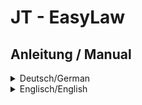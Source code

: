 # JT - EasyLaw
## Anleitung / Manual
<details>
  <summary>Deutsch/German</summary>

# Deutsche Anleitung

Für die Nutzung dieses Plugins wird ein Konto bei [www.easyrechtssicher.de](https://www.easyrechtssicher.de) benötig.  
Noch nicht registriert: [Hier klicken, um ein Konto zu erstellen](https://easyrechtssicher.de/komplett-schutz/)

Die Anwendung ist denkbar einfach.
Der Plugin-Aufruf ist {jteasylaw DOKUMENT \[,SPRACHKÜRZEL\]}

DOKUMENT steht als Platzhalter für z.B.:  
- **dse** (Datenschutzerklärung)
- _~~**imp** (Impressum)~~_
- _~~... (AGB)~~_

SPRACHKÜRZEL steht als Platzhalter für:  
- **de** (Deutsch)
- **en** (Englisch)

Die Angabe eines Sprachkürzels ist optional.  
Standardmäßig wird automatisch die Sprache verwendet, die für die Ausgabe der Webseite ausgewählt ist.  
Sollte es die Sprache nicht geben, wird auf die eingestellte Sprache im Plugin zurückgegriffen.

Das war es auch schon.

Mindestvorrausetzungen:
- Joomla! 3.9
- PHP7.1
</details>

<details>
  <summary>Englisch/English</summary>

# English Manual

To use this plugin you need a registration on [www.easyrechtssicher.de](https://www.easyrechtssicher.de).  
Not yet registered: [Click here to create an account](https://easyrechtssicher.de/komplett-schutz/)

The application is very easy to use.
The plugin call is {jteasylaw DOCUMENT \[,LANGUAGECODE\]}

DOCUMENT is a placeholder for e.g.:
- **dse** (Privacy-Statement)
- _~~**imp** (Imprint)~~_
- _~~... (Conditions)~~_


LANGUAGECODE is a placeholder for:  
- **de** (German)
- **en** (English)

Specifying a language code is optional.  
By default, the language that is selected for the output of the website is automatically used.  
If the language is not available, the language set in the plugin will be used.
That's all.

Minimum requirements:
- Joomla! 3.9
- PHP7.1
</details>

